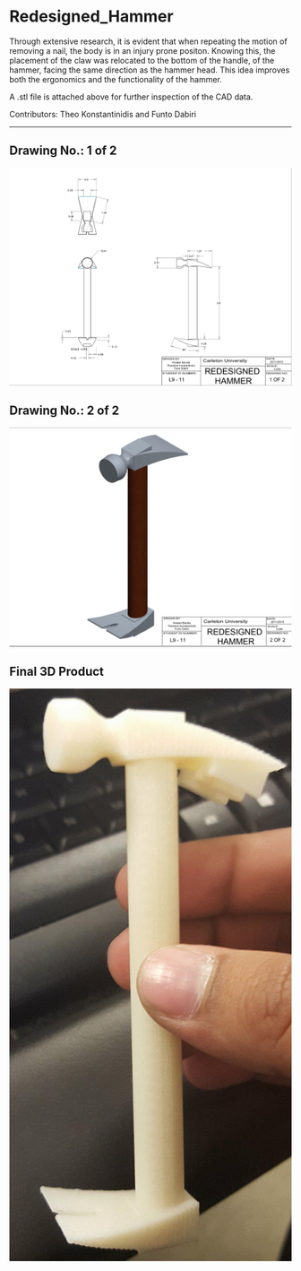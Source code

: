 # Redesigned_Hammer

Through extensive research, it is evident that when repeating the motion of removing a nail, the body is in an injury prone positon. Knowing this, the placement of the claw was relocated to the bottom of the handle, of the hammer, facing the same direction as the hammer head.  This idea improves both the ergonomics and the functionality of the hammer. 

A .stl file is attached above for further inspection of the CAD data.

Contributors: Theo Konstantinidis and Funto Dabiri

---

## Drawing No.: 1 of 2
![Dimensions-1](Dimension_1.png)

## Drawing No.: 2 of 2
![Dimensions-2](Dimension_2.png)

## Final 3D Product
![Dimensions-3](Final_Product.png)
